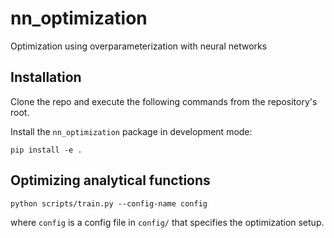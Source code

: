 # nn_optimization
Optimization using overparameterization with neural networks

## Installation

Clone the repo and execute the following commands from the repository's root.

Install the `nn_optimization` package in development mode:
```
pip install -e .
```

## Optimizing analytical functions

```
python scripts/train.py --config-name config
```
where `config` is a config file in `config/` that specifies the optimization setup.
